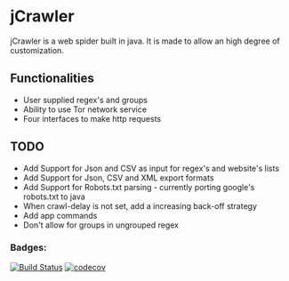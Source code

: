 # jCrawler

jCrawler is a web spider built in java. It is made to allow an high degree of
 customization.  

## Functionalities
 +  User supplied regex's and groups
 +  Ability to use Tor network service
 +  Four interfaces to make http requests
 
 
 ## TODO
 +  Add Support for Json and CSV as input for regex's and website's lists
 +  Add Support for Json, CSV and XML export formats
 +  Add Support for Robots.txt parsing - currently porting google's robots.txt to java
 +  When crawl-delay is not set, add a increasing back-off strategy
 +  Add app commands
 +  Don't allow for groups in ungrouped regex

### Badges:   
[![Build Status](https://travis-ci.org/nunoOliveiraqwe/jcrawler.svg?branch=master)](https://travis-ci.org/nunoOliveiraqwe/jcrawler)  [![codecov](https://codecov.io/gh/nunoOliveiraqwe/jcrawler/branch/master/graph/badge.svg)](https://codecov.io/gh/nunoOliveiraqwe/jcrawler)


